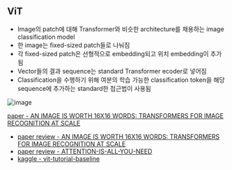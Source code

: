## ViT
- Image의 patch에 대해 Transformer와 비슷한 architecture를 채용하는 image classification model  
- 한 image는 fixed-sized patch들로 나눠짐  
- 각 fixed-sized patch은 선형적으로 embedding되고 위치 embedding이 추가됨  
- Vector들의 결과 sequence는 standard Transformer ecoder로 넣어짐  
- Classification을 수행하기 위해 여분의 학습 가능한 classification token을 해당 sequence에 추가하는 standard한 접근법이 사용됨  

![image](https://user-images.githubusercontent.com/50016477/176384438-7a4637e9-bd5c-481e-ac86-891f372814f9.png)


[paper - AN IMAGE IS WORTH 16X16 WORDS:
TRANSFORMERS FOR IMAGE RECOGNITION AT SCALE](https://arxiv.org/pdf/2010.11929.pdf)  
- [paper review -  AN IMAGE IS WORTH 16X16 WORDS:
TRANSFORMERS FOR IMAGE RECOGNITION AT SCALE](https://hipgyung.tistory.com/entry/%EC%89%BD%EA%B2%8C-%EC%9D%B4%ED%95%B4%ED%95%98%EB%8A%94-ViTVision-Transformer-%EB%85%BC%EB%AC%B8-%EB%A6%AC%EB%B7%B0-An-Image-is-Worth-16x16-Words-Transformers-for-Image-Recognition-at-Scale)  
- [paper review - ATTENTION-IS-ALL-YOU-NEED](https://hipgyung.tistory.com/entry/ATTENTION-IS-ALL-YOU-NEED-%EB%85%BC%EB%AC%B8-%EB%A6%AC%EB%B7%B0)  
- [kaggle - vit-tutorial-baseline](https://www.kaggle.com/code/abhinand05/vision-transformer-vit-tutorial-baseline/notebook)  
